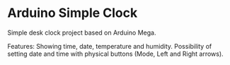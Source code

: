 # Arduino Simple Clock

Simple desk clock project based on Arduino Mega.

Features:
Showing time, date, temperature and humidity.
Possibility of setting date and time with physical buttons (Mode, Left and Right arrows).
